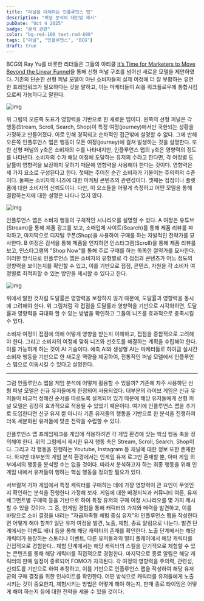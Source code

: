 ```yaml
---
title: "퍼널을 대체하는 인플루언스 맵"
description: "퍼널 분석의 대안법 제시"
pubDate: "Oct 4 2025"
badge: "분석 관련"
color: "bg-red-100 text-red-800"
tags: ["퍼널", "인플루언스", "BCG"]
draft: true
---
```


BCG의 Ray Yu를 비롯한 리더들은 그들의 아티클 [It’s Time for Marketers to Move Beyond the Linear Funnel](https://www.bcg.com/publications/2025/move-beyond-the-linear-funnel?ref=news.aikoreacommunity.com)을 통해 선형 퍼널 구조를 넘어선 새로운 모델을 제안하였다. 기존의 단순한 선형 퍼널 모델이 아닌 소비자들의 실제 여정에 더 잘 부합하는 유연한 프레임워크가 필요하다는 것을 말하고, 이는 마케터들이 AI를 워크플로우에 통합시킴으로써 가능하다고 말한다.

![img](https://web-assets.bcg.com/dims4/default/d0afe43/2147483647/strip/true/crop/2480x1649+0+0/resize/768x511!/format/webp/quality/90/?url=http%3A%2F%2Fboston-consulting-group-brightspot.s3.amazonaws.com%2F5d%2F51%2Ffb1844af46b0b1ed5f868514b1c5%2Fbcg-its-time-for-marketers-to-move-beyond-ex02.png)

위 그림의 오른쪽 도표가 영향력을 기반으로 한 새로운 맵이다. 왼쪽의 선형 퍼널은 각 행동(Stream, Scroll, Search, Shop)이 특정 여정(journey)에서만 국한되는 상황을 가정하고 만들어졌다. 이로 인해 경직되고 순차적인 접근밖에 설명할 수 없다. 그에 반해 오른쪽 인플루언스 맵은 행동이 모든 여정(journey)에 걸쳐 발생하는 것을 설명한다. 또한 선형 패널의 y축은 소비자의 수를 나타내지만, 인플루언스 맵의 y축은 영향력의 정도를 나타낸다. 소비자의 수가 해당 여정에 도달하는 유저의 수라고 한다면, 각 여정별 도달률이 영향력을 보장하지 못하기 때문에 영향력을 사용해야 한다는 것이다. 영향력은 세 가지 요소로 구성된다고 한다. 첫째는 주어진 순간 소비자가 기울이는 주의력의 수준이다. 둘째는 소비자의 니즈에 대한 마케팅 콘텐츠의 관련성이다. 셋째는 접점이나 플랫폼에 대한 소비자의 신뢰도이다. 다만, 이 요소들을 어떻게 측정하고 어떤 모델을 통해 결합하는지에 대한 설명은 나타나 있지 않다.

![img](https://web-assets.bcg.com/dims4/default/bd044bf/2147483647/strip/true/crop/2480x1524+0+0/resize/768x472!/format/webp/quality/90/?url=http%3A%2F%2Fboston-consulting-group-brightspot.s3.amazonaws.com%2Fcc%2Fb4%2Fddf8a8eb40ad8c9c0313c01545d7%2Fbcg-its-time-for-marketers-to-move-beyond-ex03.png)

인플루언스 맵은 소비자 행동의 구체적인 시나리오를 설명할 수 있다. A 여정은 유튜브(Stream)을 통해 제품 광고를 보고, 소매업체 사이트(Search)를 통해 제품 리뷰를 파악하고, 마지막으로 디지털 쿠폰(Shop)을 사용하여 구매를 하는 자발적인 전략가를 묘사한다. B 여정은 검색을 통해 제품을 인지하면 인스타그램(Scroll)을 통해 제품 리뷰를 보고, 인스타그램의 "Shop Now"를 통해 주로 구매를 하는 똑똑한 절약가를 묘사한다. 이러한 방식으로 인플루언스 맵은 소비자의 유형별로 각 접점과 콘텐츠가 어느 정도의 영향력을 보이는지를 확인할 수 있고, 이를 기반으로 접점, 콘텐츠, 자원을 각 소비자 여정별로 최적화할 수 있는 방안을 제시할 수 있다고 한다.

 ![img](https://web-assets.bcg.com/dims4/default/ba69213/2147483647/strip/true/crop/2480x1671+0+0/resize/768x517!/format/webp/quality/90/?url=http%3A%2F%2Fboston-consulting-group-brightspot.s3.amazonaws.com%2F6f%2F7c%2F719be4f3404f907ff3894465ec8e%2Fbcg-its-time-for-marketers-to-move-beyond-ex04.png)

 

위에서 말한 것처럼 도달률은 영향력을 보장하지 않기 때문에, 도달률과 영향력을 동시에 고려해야 한다. 위 그림처럼 각 접점을 도달률과 영향력을 기반으로 시각화하면, 도달률과 영향력을 극대화 할 수 있는 방법을 확인하고 그들의 니즈를 효과적으로 충족시킬 수 있다.

소비자 여정이 접점에 의해 어떻게 영향을 받는지 이해하고, 접점을 종합적으로 고려해야 한다. 그리고 소비자의 여정에 맞춰 니즈와 선호도를 해결하는 계획을 수립해야 한다. 이를 가능하게 하는 것이 AI 기술이다. 예측 AI와 생성형 AI는 마케터들로 하여금 실시간 소비자 행동을 기반으로 한 새로운 역량을 제공하여, 전통적인 퍼널 모델에서 인플루언스 맵으로 이동시킬 수 있다고 설명한다.

---

 그럼 인플루언스 맵을 게임 분석에 어떻게 활용할 수 있을까? 기존에 자주 사용하던 선형 퍼널 모델은 신규 유저들에게 한정되어 사용되었다. 대부분의 라이브 게임은 신규 유저들이 비교적 정해진 순서를 따르도록 설계되어 있기 때문에 해당 유저들에게 선형 퍼널 모델은 굉장히 효과적으로 적용될 수 있었기 때문이다. 여기에 인플루언스 맵을 추가로 도입한다면 신규 유저 뿐 아니라 기존 유저들의 행동을 기반으로 한 분석을 진행하여 더욱 세분화된 유저들에 맞춘 전략을 수립할 수 있다.

 인플루언스 맵 프레임워크를 게임에 적용하려면 각 게임 환경에 맞는 핵심 행동 축을 정의해야 한다. 위의 그림에서 제시한 유저 행동 축은 Stream, Scroll, Search, Shop이다. 그리고 각 행동을 진행하는 Youtube, Instagram 등 채널에 대한 정보 또한 존재한다. 하지만 대부분의 게임 분석 환경에서는 인게임 유저 로그만 존재할 뿐, 아마 게임 외부에서의 행동을 분석할 수는 없을 것이다. 따라서 분석하고자 하는 최종 행동을 위해 인게임 내에서 유저들이 행하는 핵심 행동을 정의할 필요가 있다.

 서브컬쳐 가챠 게임에서 특정 캐릭터를 구매하는 데에 가장 영향력이 큰 요인이 무엇인지 확인하는 분석을 진행한다 가정해 보자. 게임에 대한 배경지식과 커뮤니티 여론, 유저 세그먼트별 구매력 등을 기반으로 하여 특정 유저의 구매 여정 시나리오를 몇 가지 제시할 수 있을 것이다. 그 중, 인게임 경험을 통해 캐릭터의 가치와 매력을 발견하고, 이를 바탕으로 소비 결정을 내리는 "자급자족형 체험 중심 유저"의 인플루언스 맵을 작성한다면 어떻게 해야 할까? 일단 유저 여정을 발견, 노출, 체험, 종료 알림으로 나눈다. 발견 단계에서는 이벤트 배너 등을 통해 해당 캐릭터의 존재를 확인한다. 노출 단계에서는 해당 캐릭터가 등장하는 스토리나 이벤트, 다른 유저들과의 멀티 플레이에서 해당 캐릭터를 간접적으로 경험한다.. 체험 단계에서는 해당 캐릭터의 스킬을 단기적으로 체험할 수 있는 콘텐츠를 통해 해당 캐릭터를 직접적으로 경험한다. 마지막으로 종료 알림은 해당 캐릭터의 판매 일정이 종료되어 FOMO가 자극된다. 각 여정의 영향력을 주의력, 관련성, 신뢰도를 기반으로 하여 추정하고, 이를 기반으로 인플루언스 맵을 작성하여 해당 유저군의 구매 결정을 위한 인사이트를 확인한다. 어떤 방식으로 캐릭터를 유저들에게 노출시키는 것이 중요한지, 체험시키는 방법은 어떻게 해야 하는지, 판매 종료 타이밍은 어떻게 해야 하는지 등에 대한 전략을 세울 수 있을 것이다.
